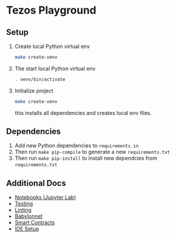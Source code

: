 Tezos Playground
===

Setup
---

1. Create local Python virtual env
   ```bash
   make create-venv
   ```

2. The start local Python virtual env
   ```bash
   . venv/bin/activate
   ```

3. Initialize project
   ```bash
   make create-venv
   ```
   this installs all dependencies and creates local env files.

Dependencies
---

 1. Add new Python dependencies to ``requirements.in``
 2. Then run ``make pip-compile`` to generate a new ``requirements.txt``
 3. Then run ``make pip-install`` to install new dependcies from ``requirements.txt``

Additional Docs
---

 - [Notebooks (Jupyter Lab)](docs/jupyter.md)
 - [Testing](docs/testing.md)
 - [Linting](docs/linting.md)
 - [Babylonnet](docs/babylonnet.md)
 - [Smart Contracts](docs/smart-contracts.md)
 - [IDE Setup](docs/ide-intellij-python.md)
